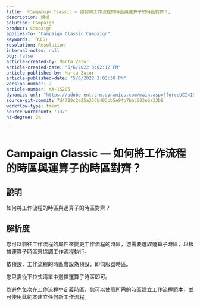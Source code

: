 ```yaml
---
title: 「Campaign Classic — 如何將工作流程的時區與運算子的時區對齊？」
description: 說明
solution: Campaign
product: Campaign
applies-to: "Campaign Classic,Campaign"
keywords: 「KCS」
resolution: Resolution
internal-notes: null
bug: false
article-created-by: Marta Zator
article-created-date: "5/6/2022 3:02:12 PM"
article-published-by: Marta Zator
article-published-date: "5/6/2022 3:03:30 PM"
version-number: 2
article-number: KA-15205
dynamics-url: "https://adobe-ent.crm.dynamics.com/main.aspx?forceUCI=1&pagetype=entityrecord&etn=knowledgearticle&id=ed631181-4dcd-ec11-a7b5-6045bd00dbbc"
source-git-commit: 7d4720c2a25a356b403bb5e94b7bbc603e6a33b8
workflow-type: tm+mt
source-wordcount: '137'
ht-degree: 2%

---
```


# Campaign Classic — 如何將工作流程的時區與運算子的時區對齊？

## 說明


如何將工作流程的時區與運算子的時區對齊？


## 解析度


您可以前往工作流程的屬性來變更工作流程的時區，您需要選取運算子時區，以根據運算子時區來協調工作流程執行。

依預設，工作流程的時區會設為預設，即伺服器時區。

您只需從下拉式清單中選擇運算子時區即可。

為避免每次在工作流程中定義時區，您可以使用所需的時區建立工作流程範本，並可使用此範本建立任何新工作流程。
